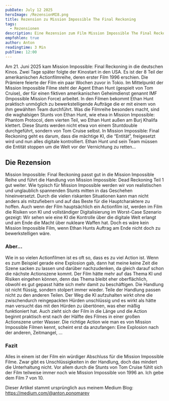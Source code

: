 ```yaml
---
pubDate: July 12 2025
heroImage: /RezensionMI8.png
title: Rezension zu Mission Impossible The Final Reckoning
tags:
  - Rezensionen
description: Eine Rezension zum Film Mission Impossible The Final Reckoning
empfohlen: true
author: Anton
readingtime: 3 Min
pubTime: 12:00
---
```


Am 21. Juni 2025 kam Mission Impossible: Final Reckoning in die deutschen Kinos. Zwei Tage später folgte der Kinostart in den USA. Es ist der 8 Teil der amerikanischen Actionfilmreihe, deren erster Film 1996 erschien. Die Prämiere feierte der Film ein paar Wochen zuvor in Tokio.
Im Mittelpunkt der Mission Impossible Filme steht der Agent Ethan Hunt (gespielt von Tom Cruise), der für einen fiktiven amerikanischen Geheimdienst genannt IMF (Impossible Mission Force) arbeitet. In den Filmen bekommt Ethan Hunt praktisch unmöglich zu bewerkstelligende Aufträge die er mit einem von ihm gewählten Team durchführt. Was die Filmreihe besonders macht, sind die waghalsigen Stunts von Ethan Hunt, wie etwa in Mission Impossible: Phantom Protocol, dem vierten Teil, wo Ethan Hunt außen am Burj Khalifa klettert. Diese Stunts werden nicht etwa von einem Stuntdouble durchgeführt, sondern von Tom Cruise selbst.
In Mission Impossible: Final Reckoning geht es darum, dass die mächtige KI, die “Entität”, freigesetzt wird und nun alles digitale kontrolliert. Ethan Hunt und sein Team müssen die Entität stoppen um die Welt vor der Vernichtung zu retten…

## Die Rezension

Mission Impossible: Final Reckoning passt gut in die Mission Impossible Reihe und führt die Handlung von Mission Impossible: Dead Reckoning Teil 1 gut weiter. Wie typisch für Mission Impossible werden wir von realistischen und unglaublich spannenden Stunts mitten in das Geschehen hineinversetzt. Durch die vielen riskanten Situationen kann man nicht anders als mitzufiebern und auf das Beste für die Hauptcharaktere zu hoffen.
Auch wenn der Film hauptsächlich ein Actionfilm ist, werden im Film die Risiken von KI und vollständiger Digitalisierung im Worst-Case Szenario gezeigt: Wir sehen wie eine KI die Kontrolle über die digitale Welt erlangt und am Ende die Macht über nukleare Waffen hat. Doch es wäre kein Mission Impossible Film, wenn Ethan Hunts Auftrag am Ende nicht doch zu bewerkstelligen wäre.

### Aber…

Wie in so vielen Actionfilmen ist es oft so, dass es zu viel Action ist. Wenn es zum Beispiel gerade eine Explosion gab, dann hat meine keine Zeit die Szene sacken zu lassen und darüber nachzudenken, da gleich darauf schon die nächste Actionszene kommt.
Der Film hätte mehr auf das Thema KI und Risiken eingehen können, denn das Thema bleibt eher oberflächlich, obwohl es gut gepasst hätte sich mehr damit zu beschäftigen.
Die Handlung ist nicht flüssig, sondern stolpert immer wieder. Teile der Handlung passen nicht zu den anderen Teilen. Der Weg die KI aufzuhalten wirkt ohne die zwischendurch reingepackten Hürden unschlüssig und es wirkt als hätte man versucht das mit den Hürden zu übertönen, was eher mäßig funktioniert hat. Auch zieht sich der Film in die Länge und die Action beginnt praktisch erst nach der Hälfte des Filmes in einer großen Actionszene unter Wasser. Die richtige Action wie man es von Mission Impossible Filmen kennt, scheint erst da anzufangen: Eine Explosion nach der anderen, Zeitmangel, …

### Fazit

Alles in einem ist der Film ein würdiger Abschluss für die Mission Impossible Filme. Zwar gibt es Unschlüssigkeiten in der Handlung, doch das mindert die Unterhaltung nicht. Vor allem durch die Stunts von Tom Cruise fühlt sich der Film teilweise immer noch wie Mission Impossible von 1996 an.
Ich gebe dem Film 7 von 10.

Dieser Artikel stammt ursprünglich aus meinem Medium Blog: https://medium.com/@anton.ponomarev

